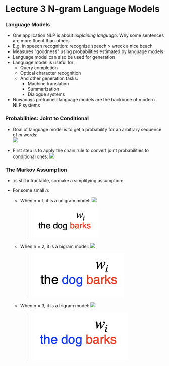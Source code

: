 # Lecture 3 N-gram Language Models

### Language Models

* One application NLP is about <i>explaining language</i>: Why some sentences are more fluent than others
* E.g. in speech recognition: recognize speech > wreck a nice beach
* Measures "goodness" using probabilities estimated by language models
* Language model can also be used for generation
* Language model is useful for:
    * Query completion
    * Optical character recognition
    * And other generation tasks:
        * Machine translation
        * Summarization
        * Dialogue systems
* Nowadays pretrained language models are the backbone of modern NLP systems

### Probabilities: Joint to Conditional

* Goal of language model is to get a probability for an arbitrary sequence of <i>m</i> words:   
  <img src="https://render.githubusercontent.com/render/math?math=P(w_1, w_2, \ldots, w_m)">

* First step is to apply the chain rule to convert joint probabilities to conditional ones:
  <img src="https://render.githubusercontent.com/render/math?math=P(w_1, w_2, \ldots, w_m) = P(w_1)P(w_2|w_1)P(w_3|w_1, w_2) \ldots P(w_m|w_1, \ldots, w_{m-1})">
  
### The Markov Assumption

* <img src="https://render.githubusercontent.com/render/math?math=P(w_1)P(w_2|w_1)P(w_3|w_1, w_2) \ldots P(w_m|w_1, \ldots, w_{m-1})" alt=""> is still intractable, so make a simplifying assumption:
    <img src="https://render.githubusercontent.com/render/math?math=P(w_i|w_1, \ldots, w_{i-1}) \approx P(w_i|w_{i-n+1}, \ldots, w_{i-1})" alt="">
* For some small <i>n</i>: 
  
    * When n = 1, it is a unigram model: <img src="https://render.githubusercontent.com/render/math?math=P(w_1, w_2, \ldots, w_m) = \prod_{i=1}^{m} P(w_i)">
      > <img src="001.png" alt="unigram_example" width="50%" height="50%">
      
    * When n = 2, it is a bigram model: <img src="https://render.githubusercontent.com/render/math?math=P(w_1, w_2, \ldots, w_m) = \prod_{i=1}^{m} P(w_i|w_{i-1})">
      > <img src="002.png" alt="bigram_example"  width=290 height=138>
      
    * When n = 3, it is a trigram model: <img src="https://render.githubusercontent.com/render/math?math=P(w_1, w_2, \ldots, w_m) = \prod_{i=1}^{m} P(w_i|w_{i-2}, w_{i-1})">
      > <img src="003.png" alt="trigram_example" width=302 height=150>


